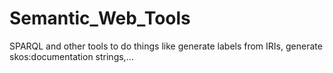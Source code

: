 # Semantic_Web_Tools
SPARQL and other tools to do things like generate labels from IRIs, generate skos:documentation strings,...

